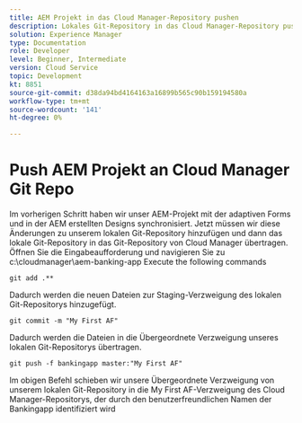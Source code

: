```yaml
---
title: AEM Projekt in das Cloud Manager-Repository pushen
description: Lokales Git-Repository in das Cloud Manager-Repository pushen
solution: Experience Manager
type: Documentation
role: Developer
level: Beginner, Intermediate
version: Cloud Service
topic: Development
kt: 8851
source-git-commit: d38da94bd4164163a16899b565c90b159194580a
workflow-type: tm+mt
source-wordcount: '141'
ht-degree: 0%

---
```



# Push AEM Projekt an Cloud Manager Git Repo

Im vorherigen Schritt haben wir unser AEM-Projekt mit der adaptiven Forms und in der AEM erstellten Designs synchronisiert.
Jetzt müssen wir diese Änderungen zu unserem lokalen Git-Repository hinzufügen und dann das lokale Git-Repository in das Git-Repository von Cloud Manager übertragen.
Öffnen Sie die Eingabeaufforderung und navigieren Sie zu c:\cloudmanager\aem-banking-app Execute the following commands

```
git add .**
```

Dadurch werden die neuen Dateien zur Staging-Verzweigung des lokalen Git-Repositorys hinzugefügt.

```
git commit -m "My First AF"
```

Dadurch werden die Dateien in die Übergeordnete Verzweigung unseres lokalen Git-Repositorys übertragen.

```
git push -f bankingapp master:"My First AF"
```

Im obigen Befehl schieben wir unsere Übergeordnete Verzweigung von unserem lokalen Git-Repository in die My First AF-Verzweigung des Cloud Manager-Repositorys, der durch den benutzerfreundlichen Namen der Bankingapp identifiziert wird



